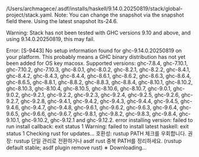 /Users/archmagece/.asdf/installs/haskell/9.14.0.20250819/stack/global-project/stack.yaml. Note: You
can change the snapshot via the snapshot field there.
Using the latest snapshot lts-24.6.

Warning: Stack has not been tested with GHC versions 9.10 and above, and using 9.14.0.20250819, this
         may fail.

Error: [S-9443]
       No setup information found for ghc-9.14.0.20250819 on your platform. This probably means a GHC
       binary distribution has not yet been added for OS key macosx. Supported versions: ghc-7.8.4,
       ghc-7.10.1, ghc-7.10.2, ghc-7.10.3, ghc-8.0.1, ghc-8.0.2, ghc-8.2.1, ghc-8.2.2, ghc-8.4.1,
       ghc-8.4.2, ghc-8.4.3, ghc-8.4.4, ghc-8.6.1, ghc-8.6.2, ghc-8.6.3, ghc-8.6.4, ghc-8.6.5,
       ghc-8.8.1, ghc-8.8.2, ghc-8.8.3, ghc-8.8.4, ghc-8.10.1, ghc-8.10.2, ghc-8.10.3, ghc-8.10.4,
       ghc-8.10.5, ghc-8.10.6, ghc-8.10.7, ghc-9.0.1, ghc-9.0.2, ghc-9.2.1, ghc-9.2.2, ghc-9.2.3,
       ghc-9.2.4, ghc-9.2.5, ghc-9.2.6, ghc-9.2.7, ghc-9.2.8, ghc-9.4.1, ghc-9.4.2, ghc-9.4.3,
       ghc-9.4.4, ghc-9.4.5, ghc-9.4.6, ghc-9.4.7, ghc-9.4.8, ghc-9.6.1, ghc-9.6.2, ghc-9.6.3,
       ghc-9.6.4, ghc-9.6.5, ghc-9.6.6, ghc-9.6.7, ghc-9.8.1, ghc-9.8.2, ghc-9.8.3, ghc-9.8.4,
       ghc-9.10.1, ghc-9.10.2, ghc-9.12.1 and ghc-9.12.2.
error installing version: failed to run install callback: exit status 1
Warning: failed to install latest haskell: exit status 1
Checking rust for updates...
호환성: rustup PATH 체크를 우회합니다. 권장: rustup 단일 관리로 전환하거나 asdf rust 중복 PATH를 정리하세요. (rustup default stable; asdf plugin remove rust)
∗ Downloading...
